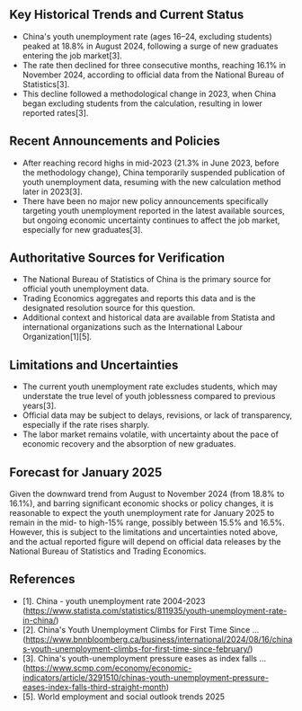 ## Key Historical Trends and Current Status

- China's youth unemployment rate (ages 16–24, excluding students) peaked at 18.8% in August 2024, following a surge of new graduates entering the job market[3].
- The rate then declined for three consecutive months, reaching 16.1% in November 2024, according to official data from the National Bureau of Statistics[3].
- This decline followed a methodological change in 2023, when China began excluding students from the calculation, resulting in lower reported rates[3].

## Recent Announcements and Policies

- After reaching record highs in mid-2023 (21.3% in June 2023, before the methodology change), China temporarily suspended publication of youth unemployment data, resuming with the new calculation method later in 2023[3].
- There have been no major new policy announcements specifically targeting youth unemployment reported in the latest available sources, but ongoing economic uncertainty continues to affect the job market, especially for new graduates[3].

## Authoritative Sources for Verification

- The National Bureau of Statistics of China is the primary source for official youth unemployment data.
- Trading Economics aggregates and reports this data and is the designated resolution source for this question.
- Additional context and historical data are available from Statista and international organizations such as the International Labour Organization[1][5].

## Limitations and Uncertainties

- The current youth unemployment rate excludes students, which may understate the true level of youth joblessness compared to previous years[3].
- Official data may be subject to delays, revisions, or lack of transparency, especially if the rate rises sharply.
- The labor market remains volatile, with uncertainty about the pace of economic recovery and the absorption of new graduates.

## Forecast for January 2025

Given the downward trend from August to November 2024 (from 18.8% to 16.1%), and barring significant economic shocks or policy changes, it is reasonable to expect the youth unemployment rate for January 2025 to remain in the mid- to high-15% range, possibly between 15.5% and 16.5%. However, this is subject to the limitations and uncertainties noted above, and the actual reported figure will depend on official data releases by the National Bureau of Statistics and Trading Economics.

## References

- [1]. China - youth unemployment rate 2004-2023 (https://www.statista.com/statistics/811935/youth-unemployment-rate-in-china/)
- [2]. China's Youth Unemployment Climbs for First Time Since ... (https://www.bnnbloomberg.ca/business/international/2024/08/16/chinas-youth-unemployment-climbs-for-first-time-since-february/)
- [3]. China's youth-unemployment pressure eases as index falls ... (https://www.scmp.com/economy/economic-indicators/article/3291510/chinas-youth-unemployment-pressure-eases-index-falls-third-straight-month)
- [5]. World employment and social outlook trends 2025